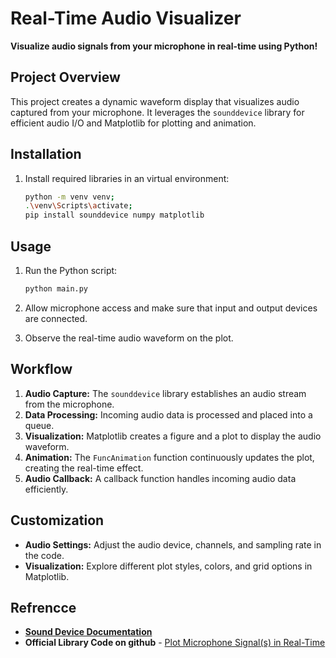  # Real-Time Audio Visualizer

**Visualize audio signals from your microphone in real-time using Python!**

## Project Overview

This project creates a dynamic waveform display that visualizes audio captured from your microphone. It leverages the `sounddevice` library for efficient audio I/O and Matplotlib for plotting and animation.

## Installation

1. Install required libraries in an virtual environment:

   ```bash
   python -m venv venv;
   .\venv\Scripts\activate;
   pip install sounddevice numpy matplotlib
   ```

## Usage

1. Run the Python script:

   ```bash
   python main.py
   ```

2. Allow microphone access and make sure that input and output devices are connected.

3. Observe the real-time audio waveform on the plot.

## Workflow

1. **Audio Capture:** The `sounddevice` library establishes an audio stream from the microphone.
2. **Data Processing:** Incoming audio data is processed and placed into a queue.
3. **Visualization:** Matplotlib creates a figure and a plot to display the audio waveform.
4. **Animation:** The `FuncAnimation` function continuously updates the plot, creating the real-time effect.
5. **Audio Callback:** A callback function handles incoming audio data efficiently.

## Customization

- **Audio Settings:** Adjust the audio device, channels, and sampling rate in the code.
- **Visualization:** Explore different plot styles, colors, and grid options in Matplotlib.

## Refrencce

- [**Sound Device Documentation**](https://python-sounddevice.readthedocs.io/en/0.4.6/examples.html#plot-microphone-signal-s-in-real-time)
- **Official Library Code on github** - [Plot Microphone Signal(s) in Real-Time](https://github.com/spatialaudio/python-sounddevice/blob/0.4.6/examples/plot_input.py)
